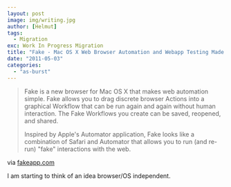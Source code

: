 ```yaml
---
layout: post
image: img/writing.jpg
author: [Helmut]
tags:
  - Migration
exc: Work In Progress Migration
title: "Fake - Mac OS X Web Browser Automation and Webapp Testing Made Simple."
date: "2011-05-03"
categories: 
  - "as-burst"
---
```


> Fake is a new browser for Mac OS X that makes web automation simple. Fake allows you to drag discrete browser Actions into a graphical Workflow that can be run again and again without human interaction. The Fake Workflows you create can be saved, reopened, and shared.
> 
> Inspired by Apple's Automator application, Fake looks like a combination of Safari and Automator that allows you to run (and re-run) "fake" interactions with the web.

via [fakeapp.com](http://fakeapp.com/)

I am starting to think of an idea browser/OS independent.
